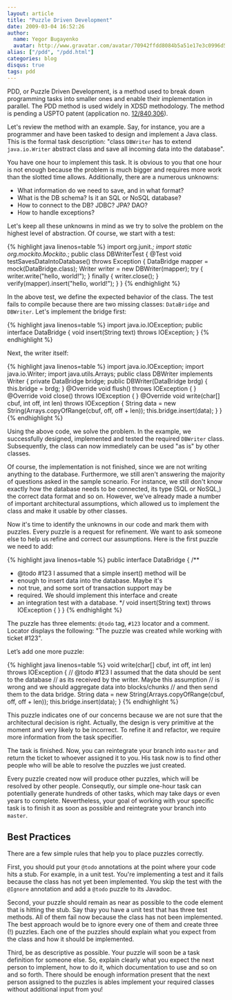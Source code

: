```yaml
---
layout: article
title: "Puzzle Driven Development"
date: 2009-03-04 16:52:26
author:
  name: Yegor Bugayenko
  avatar: http://www.gravatar.com/avatar/70942ffdd8084b5a51e17e3c0996d53c?s=300
alias: ["/pdd", "/pdd.html"]
categories: blog
disqus: true
tags: pdd
---
```


PDD, or Puzzle Driven Development, is a method used to break down programming tasks into smaller ones and enable their implementation in parallel. The PDD method is used widely in XDSD methodology. The method is pending a USPTO patent (application no. [12/840,306](http://www.google.com/patents/US20120023476)).

Let's review the method with an example. Say, for instance, you are a programmer and have been tasked to design and implement a Java class. This is the formal task description: "class `DBWriter` has to extend `java.io.Writer`
abstract class and save all incoming data into the database".

You have one hour to implement this task. It is obvious to you that one hour is not enough because the problem is much bigger and requires more work than the slotted time allows. Additionally, there are a numerous unknowns:

 * What information do we need to save, and in what format?
 * What is the DB schema? Is it an SQL or NoSQL database?
 * How to connect to the DB? JDBC? JPA? DAO?
 * How to handle exceptions?

Let's keep all these unknowns in mind as we try to solve the problem on the highest level of abstraction. Of course, we start with a test:

{% highlight java linenos=table %}
import org.junit.*;
import static org.mockito.Mockito.*;
public class DBWriterTest {
  @Test
  void testSavesDataIntoDatabase() throws Exception {
    DataBridge mapper = mock(DataBridge.class);
    Writer writer = new DBWriter(mapper);
    try {
      writer.write("hello, world!");
    } finally {
      writer.close();
    }
    verify(mapper).insert("hello, world!");
  }
}
{% endhighlight %}

In the above test, we define the expected behavior of the class. The test fails to compile because there are two missing classes: `DataBridge` and `DBWriter`. Let's implement the bridge first:

{% highlight java linenos=table %}
import java.io.IOException;
public interface DataBridge {
  void insert(String text) throws IOException;
}
{% endhighlight %}

Next, the writer itself:

{% highlight java linenos=table %}
import java.io.IOException;
import java.io.Writer;
import java.utils.Arrays;
public class DBWriter implements Writer {
  private DataBridge bridge;
  public DBWriter(DataBridge brdg) {
    this.bridge = brdg;
  }
  @Override
  void flush() throws IOException {
  }
  @Override
  void close() throws IOException {
  }
  @Override
  void write(char[] cbuf, int off, int len) throws IOException {
    String data = new String(Arrays.copyOfRange(cbuf, off, off + len));
    this.bridge.insert(data);
  }
}
{% endhighlight %}

Using the above code, we solve the problem. In the example, we successfully designed, implemented and tested the required `DBWriter` class. Subsequently, the class can now immediately can be used "as is" by other classes.

Of course, the implementation is not finished, since we are not writing anything to the database. Furthermore, we still  aren't answering the majority of questions asked in the sample scneario. For instance, we still don't know exactly how the database needs to be connected, its type (SQL or NoSQL,) the correct data format and so on. However, we've already made a number of important architectural assumptions, which allowed us to implement the class and make it usable by other classes.

Now it's time to identify the unknowns in our code and mark them with puzzles. Every puzzle is a request for refinement. We want to ask someone else to help us refine and correct our assumptions. Here is the first puzzle we need to add:

{% highlight java linenos=table %}
public interface DataBridge {
  /**
   * @todo #123 I assumed that a simple insert() method will be
   *  enough to insert data into the database. Maybe it's
   *  not true, and some sort of transaction support may be
   *  required. We should implement this interface and create
   *  an integration test with a database.
   */
  void insert(String text) throws IOException {
  }
}
{% endhighlight %}

The puzzle has three elements: `@todo` tag, `#123` locator and a comment. Locator displays the following:
"The puzzle was created while working with ticket #123".

Let’s add one more puzzle:

{% highlight java linenos=table %}
void write(char[] cbuf, int off, int len) throws IOException {
  // @todo #123 I assumed that the data should be sent to the database
  //  as its received by the writer. Maybe this assumption
  //  is wrong and we should aggregate data into blocks/chunks
  //  and then send them to the data bridge.
  String data = new String(Arrays.copyOfRange(cbuf, off, off + len));
  this.bridge.insert(data);
}
{% endhighlight %}

This puzzle indicates one of our concerns because we are not sure that the architectural decision is right. Actually,
the design is very primitive at the moment and very likely to be incorrect. To refine it and refactor, we require more information from the task specifier.

The task is finished. Now, you can reintegrate your branch into `master` and return the ticket to whoever assigned it to you. His task now is to find other people who will be able to resolve the puzzles we just created.

Every puzzle created now will produce other puzzles, which will be resolved by other people. Consequtly, our simple one-hour task can potentially generate hundreds of other tasks, which may take days or even years to complete. Nevertheless, your goal of working with your specific task is to finish it as soon as possible and reintegrate your branch into `master`.

## Best Practices

There are a few simple rules that help you to place puzzles correctly.

First, you should put your `@todo` annotations at the point where your code hits a stub. For example, in a unit test.
You're implementing a test and it fails because the class has not yet been implemented. You skip the test with the `@Ignore` annotation and add a `@todo` puzzle to its Javadoc.

Second, your puzzle should remain as near as possible to the code element that is hitting the stub. Say thay you have a unit test that has three test methods. All of them fail now because the class has not been implemented. The best approach would be to ignore every one of them and create three (!) puzzles. Each one of the puzzles should explain what you expect from the class and how it should be implemented.

Third, be as descriptive as possible. Your puzzle will soon be a task definition for someone else. So, explain clearly what you expect the next person to implement, how to do it, which documentation to use and so on and so forth. There should be enough information present that the next person assigned to the puzzles is ables implement your required
classes without additional input from you!
